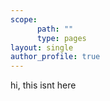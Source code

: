 ```yaml
---
scope:
      path: ""
      type: pages
layout: single
author_profile: true
---
```

hi, this isnt here